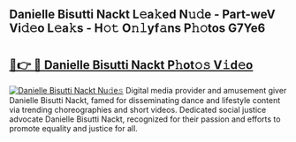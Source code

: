 ## Danielle Bisutti Nackt L𝚎a𝚔ed N𝚞𝚍e - Part-weV Vi𝚍𝚎o L𝚎a𝚔s - H𝚘𝚝 O𝚗𝚕yf𝚊ns P𝚑𝚘tos G7Ye6

# <h2><a href="http://kfcfn2.oniu.top/?m=Danielle+Bisutti+Nackt">🔗👉 🔴 Danielle Bisutti Nackt P𝚑ot𝚘𝚜 V𝚒d𝚎o</a></h2>

[![Danielle Bisutti Nackt Nu𝚍e𝚜](https://i.imgur.com/0qMVB7G.gif)](http://kfcfn2.oniu.top/?m=Danielle+Bisutti+Nackt)
Digital media provider and amusement giver Danielle Bisutti Nackt, famed for disseminating dance and lifestyle content via trending choreographies and short videos. Dedicated social justice advocate Danielle Bisutti Nackt, recognized for their passion and efforts to promote equality and justice for all.  
